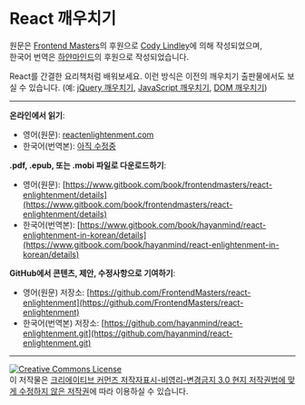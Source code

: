 # React 깨우치기

원문은 [Frontend Masters](https://frontendmasters.com/)의 후원으로 [Cody Lindley](http://codylindley.com/)에 의해 작성되었으며,</br>한국어 번역은 [하얀마인드](http://hayanmind.com)의 후원으로 작성되었습니다.

React를 간결한 요리책처럼 배워보세요. 이런 방식은 이전의 깨우치기 출판물에서도 보실 수 있습니다. (예: [jQuery 깨우치기](http://jqueryenlightenment.com/), [JavaScript 깨우치기](http://javascriptenlightenment.com/), [DOM 깨우치기](http://domenlightenment.com/))

***

**온라인에서 읽기**: 

* 영어(원문): [reactenlightenment.com](http://www.reactenlightenment.com/)
* 한국어(번역본): [아직 수정중](https://www.gitbook.com/book/hayanmind/react-enlightenment-in-korean/welcome)

**.pdf, .epub, 또는 .mobi 파일로 다운로드하기**:

* 영어(원문): [https://www.gitbook.com/book/frontendmasters/react-enlightenment/details](https://www.gitbook.com/book/frontendmasters/react-enlightenment/details)
* 한국어(번역본): [https://www.gitbook.com/book/hayanmind/react-enlightenment-in-korean/details](https://www.gitbook.com/book/hayanmind/react-enlightenment-in-korean/details)

**GitHub에서 콘텐츠, 제안, 수정사항으로 기여하기**:

* 영어(원문) 저장소: [https://github.com/FrontendMasters/react-enlightenment](https://github.com/FrontendMasters/react-enlightenment)
* 한국어(번역본) 저장소: [https://github.com/hayanmind/react-enlightenment.git](https://github.com/hayanmind/react-enlightenment.git)

***

<a rel="license" href="https://creativecommons.org/licenses/by-nc-nd/3.0/deed.ko"><img alt="Creative Commons License" style="border-width:0" src="https://i.creativecommons.org/l/by-nc-nd/3.0/88x31.png" /></a><br />이 저작물은 <a rel="license" href="http://creativecommons.org/licenses/by-nc-nd/3.0/">크리에이티브 커먼즈 저작자표시-비영리-변경금지 3.0 현지 저작권법에 맞게 수정하지 않은 저작권</a>에 따라 이용하실 수 있습니다.
